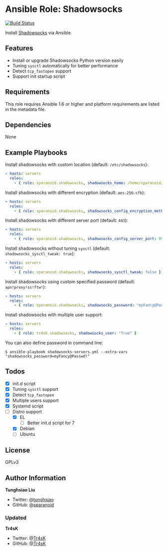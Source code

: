 # Ansible Role: Shadowsocks

[![Build Status](https://travis-ci.org/sparanoid/ansible-shadowsocks.svg)](https://travis-ci.org/sparanoid/ansible-shadowsocks)

Install [Shadowsocks](https://github.com/shadowsocks) via Ansible.

## Features

- Install or upgrade Shadowsocks Python version easily
- Tuning `sysctl` automatically for better performance
- Detect `tcp_fastopen` support
- Support init startup script

## Requirements

This role requires Ansible 1.6 or higher and platform requirements are listed in the metadata file.

## Dependencies

None

## Example Playbooks

Install shadowsocks with custom location (default: `/etc/shadowsocks`):

```yaml
- hosts: servers
  roles:
    - { role: sparanoid.shadowsocks, shadowsocks_home: /home/sparanoid/shadowsocks }
```

Install shadowsocks with different encryption (default: `aes-256-cfb`):

```yaml
- hosts: servers
  roles:
    - { role: sparanoid.shadowsocks, shadowsocks_config_encryption_method: salsa20 }
```

Install shadowsocks with different server port (default: `443`):

```yaml
- hosts: servers
  roles:
    - { role: sparanoid.shadowsocks, shadowsocks_config_server_port: 9999 }
```

Install shadowsocks without tuning `sysctl` (default: `shadowsocks_sysctl_tweak: true`):

```yaml
- hosts: servers
  roles:
    - { role: sparanoid.shadowsocks, shadowsocks_sysctl_tweak: false }
```

Install shadowsocks using custom specified password (default: `apn!proxy!ss!ftw!`):

```yaml
- hosts: servers
  roles:
    - { role: sparanoid.shadowsocks, shadowsocks_password: "myFancy@Passwd!" }
```

Install shadowsocks with multiple user support:

```yaml
- hosts: servers
  roles:
    - { role: tr4sk.shadowsocks, shadowsocks_user: "True" }
```

You can also define password in command line:

```shell
$ ansible-playbook shadowsocks-servers.yml --extra-vars "shadowsocks_password=myFancy@Passwd!"
```

## Todos

- [x] init.d script
- [x] Tuning `sysctl` support
- [x] Detect `tcp_fastopen`
- [x] Multiple users support
- [x] Systemd script
- [ ] Distro support
  - [x] EL
    - [ ] Better init.d script for 7
  - [x] Debian
  - [ ] Ubuntu

## License

GPLv3

## Author Information

**Tunghsiao Liu**

- Twitter: @[tunghsiao](http://twitter.com/tunghsiao)
- GitHub: @[sparanoid](http://github.com/sparanoid)

### Updated
**Tr4sK**

- Twitter: @[Tr4sK](http://twitter.com/tr4sk)
- GitHub: @[Tr4sK](http://github.com/tr4sk)
